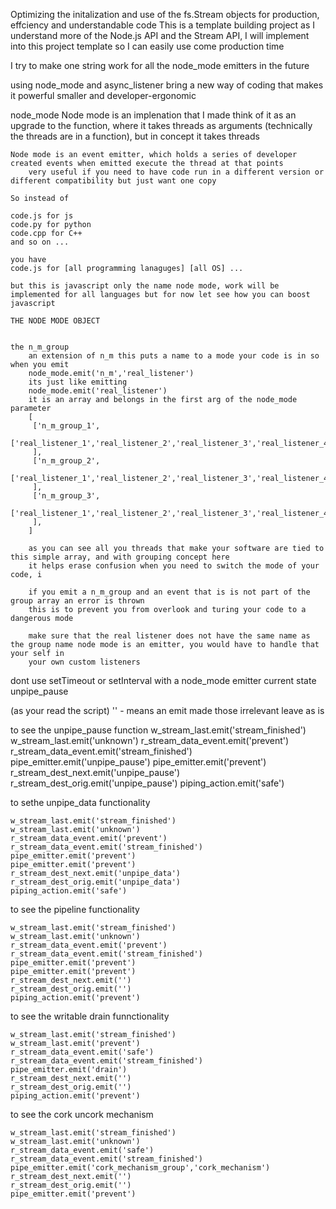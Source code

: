 Optimizing the initalization and use of the fs.Stream objects for production, effciency and understandable code
This is a template building project as I understand more of the Node.js API and the Stream API, I will implement into this project template so I can easily use come production time

I try to make one string work for all the node_mode emitters in the future

using node_mode and async_listener bring a new way of coding that makes it powerful smaller and developer-ergonomic


node_mode
	Node mode is an implenation that I made think of it as an upgrade to the function, where it takes threads as arguments (technically the threads are in a function), but in concept it takes threads

	Node mode is an event emitter, which holds a series of developer created events when emitted execute the thread at that points
		very useful if you need to have code run in a different version or different compatibility but just want one copy

	So instead of 

	code.js for js 
	code.py for python
	code.cpp for C++
	and so on ...

	you have 
	code.js for [all programming lanaguges] [all OS] ...

	but this is javascript only the name node mode, work will be implemented for all languages but for now let see how you can boost javascript

	THE NODE MODE OBJECT

	
	the n_m_group
		an extension of n_m this puts a name to a mode your code is in so when you emit
		node_mode.emit('n_m','real_listener')
		its just like emitting
        node_mode.emit('real_listener')
		it is an array and belongs in the first arg of the node_mode parameter
		[
		 ['n_m_group_1',
		 	['real_listener_1','real_listener_2','real_listener_3','real_listener_4','real_listener_5'],	
		 ],
		 ['n_m_group_2',
		 	['real_listener_1','real_listener_2','real_listener_3','real_listener_4','real_listener_5'],	
		 ],	
		 ['n_m_group_3',
		 	['real_listener_1','real_listener_2','real_listener_3','real_listener_4','real_listener_5'],	
		 ],			 	 
		]

		as you can see all you threads that make your software are tied to this simple array, and with grouping concept here
		it helps erase confusion when you need to switch the mode of your code, i

		if you emit a n_m_group and an event that is is not part of the group array an error is thrown
		this is to prevent you from overlook and turing your code to a dangerous mode

		make sure that the real listener does not have the same name as the group name node mode is an emitter, you would have to handle that your self in
		your own custom listeners


dont use setTimeout or setInterval with a node_mode emitter
current state unpipe_pause

(as your read the script)
'' - means an emit made those irrelevant leave as is 

to see the unpipe_pause function 
	w_stream_last.emit('stream_finished')
	w_stream_last.emit('unknown')
	r_stream_data_event.emit('prevent')
	r_stream_data_event.emit('stream_finished')
	pipe_emitter.emit('unpipe_pause')
	pipe_emitter.emit('prevent')
	r_stream_dest_next.emit('unpipe_pause')
	r_stream_dest_orig.emit('unpipe_pause')
	piping_action.emit('safe')      

to sethe unpipe_data functionality 

	w_stream_last.emit('stream_finished')
	w_stream_last.emit('unknown')
	r_stream_data_event.emit('prevent')
	r_stream_data_event.emit('stream_finished')
	pipe_emitter.emit('prevent')
	pipe_emitter.emit('prevent')
	r_stream_dest_next.emit('unpipe_data')
	r_stream_dest_orig.emit('unpipe_data')
	piping_action.emit('safe')      

to see the pipeline functionality
	

	w_stream_last.emit('stream_finished')
	w_stream_last.emit('unknown')
	r_stream_data_event.emit('prevent')
	r_stream_data_event.emit('stream_finished')
	pipe_emitter.emit('prevent')
	pipe_emitter.emit('prevent')
	r_stream_dest_next.emit('')
	r_stream_dest_orig.emit('')
	piping_action.emit('prevent') 

to see the writable drain funnctionality

	w_stream_last.emit('stream_finished') 
	w_stream_last.emit('prevent')
	r_stream_data_event.emit('safe')
	r_stream_data_event.emit('stream_finished')
	pipe_emitter.emit('drain') 
	r_stream_dest_next.emit('')
	r_stream_dest_orig.emit('')	
	piping_action.emit('prevent')	

to see the cork uncork mechanism

	w_stream_last.emit('stream_finished') 
	w_stream_last.emit('unknown')
    r_stream_data_event.emit('safe')   
    r_stream_data_event.emit('stream_finished')  	
    pipe_emitter.emit('cork_mechanism_group','cork_mechanism') 
	r_stream_dest_next.emit('')
	r_stream_dest_orig.emit('')	    
    pipe_emitter.emit('prevent')      	